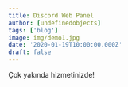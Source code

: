 ```yaml
---
title: Discord Web Panel
author: [undefinedobjects]
tags: ['blog']
image: img/demo1.jpg
date: '2020-01-19T10:00:00.000Z'
draft: false
---
```


Çok yakında hizmetinizde!